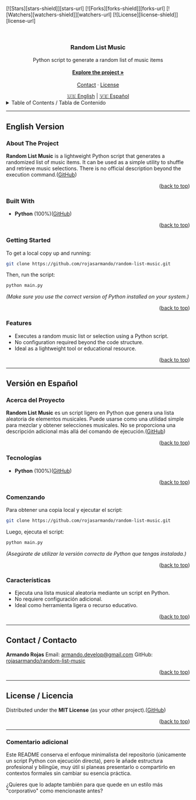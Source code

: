 <a id="readme-top"></a>

<!-- PROJECT SHIELDS -->

[![Stars][stars-shield]][stars-url]
[![Forks][forks-shield]][forks-url]
[![Watchers][watchers-shield]][watchers-url]
[![License][license-shield]][license-url]

<br />
<div align="center">
  <h3 align="center">Random List Music</h3>
  <p align="center">
    Python script to generate a random list of music items
    <br />
    <br />
    <a href="#about-the-project"><strong>Explore the project »</strong></a>
    <br />
    <br />
    <a href="#contact">Contact</a>
    ·
    <a href="#license">License</a>
  </p>
</div>

<div align="center">
  <a href="#english-version">🇺🇸 English</a> | 
  <a href="#versión-en-español">🇻🇪 Español</a>
</div>

<details>
  <summary>Table of Contents / Tabla de Contenido</summary>
  <ol>
    <li>
      <a href="#english-version">English Version</a>
      <ul>
        <li><a href="#about-the-project">About The Project</a></li>
        <li><a href="#built-with">Built With</a></li>
        <li><a href="#getting-started">Getting Started</a></li>
        <li><a href="#features">Features</a></li>
      </ul>
    </li>
    <li>
      <a href="#versión-en-español">Versión en Español</a>
      <ul>
        <li><a href="#acerca-del-proyecto">Acerca del Proyecto</a></li>
        <li><a href="#tecnologías">Tecnologías</a></li>
        <li><a href="#comenzando">Comenzando</a></li>
        <li><a href="#características">Características</a></li>
      </ul>
    </li>
    <li><a href="#contact">Contact / Contacto</a></li>
    <li><a href="#license">License / Licencia</a></li>
  </ol>
</details>

---

## English Version

<div id="english-version"></div>

### About The Project

**Random List Music** is a lightweight Python script that generates a randomized list of music items. It can be used as a simple utility to shuffle and retrieve music selections.
There is no official description beyond the execution command.([GitHub][1])

<p align="right">(<a href="#readme-top">back to top</a>)</p>

### Built With

* **Python** (100%)([GitHub][2])

<p align="right">(<a href="#readme-top">back to top</a>)</p>

### Getting Started

To get a local copy up and running:

```sh
git clone https://github.com/rojasarmando/random-list-music.git
```

Then, run the script:

```sh
python main.py
```

*(Make sure you use the correct version of Python installed on your system.)*

<p align="right">(<a href="#readme-top">back to top</a>)</p>

### Features

* Executes a random music list or selection using a Python script.
* No configuration required beyond the code structure.
* Ideal as a lightweight tool or educational resource.

<p align="right">(<a href="#readme-top">back to top</a>)</p>

---

## Versión en Español

<div id="versión-en-español"></div>

### Acerca del Proyecto

**Random List Music** es un script ligero en Python que genera una lista aleatoria de elementos musicales. Puede usarse como una utilidad simple para mezclar y obtener selecciones musicales.
No se proporciona una descripción adicional más allá del comando de ejecución.([GitHub][1])

<p align="right">(<a href="#readme-top">back to top</a>)</p>

### Tecnologías

* **Python** (100%)([GitHub][2])

<p align="right">(<a href="#readme-top">back to top</a>)</p>

### Comenzando

Para obtener una copia local y ejecutar el script:

```sh
git clone https://github.com/rojasarmando/random-list-music.git
```

Luego, ejecuta el script:

```sh
python main.py
```

*(Asegúrate de utilizar la versión correcta de Python que tengas instalada.)*

<p align="right">(<a href="#readme-top">back to top</a>)</p>

### Características

* Ejecuta una lista musical aleatoria mediante un script en Python.
* No requiere configuración adicional.
* Ideal como herramienta ligera o recurso educativo.

<p align="right">(<a href="#readme-top">back to top</a>)</p>

---

## Contact / Contacto

**Armando Rojas**
Email: [armando.develop@gmail.com](mailto:armando.develop@gmail.com)
GitHub: [rojasarmando/random-list-music](https://github.com/rojasarmando/random-list-music)

<p align="right">(<a href="#readme-top">back to top</a>)</p>

---

## License / Licencia

Distributed under the **MIT License** (as your other project).([GitHub][1])

<p align="right">(<a href="#readme-top">back to top</a>)</p>

---

### Comentario adicional

Este README conserva el enfoque minimalista del repositorio (únicamente un script Python con ejecución directa), pero le añade estructura profesional y bilingüe, muy útil si planeas presentarlo o compartirlo en contextos formales sin cambiar su esencia práctica.

¿Quieres que lo adapte también para que quede en un estilo más "corporativo" como mencionaste antes?

[1]: https://github.com/rojasarmando/random-list-music?utm_source=chatgpt.com "GitHub - rojasarmando/random-list-music"
[2]: https://github.com/rojasarmando/random-list-music "GitHub - rojasarmando/random-list-music"
